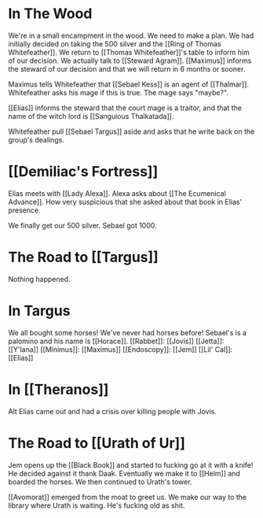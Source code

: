 # In The Wood
We're in a small encampment in the wood. We need to make a plan. We had initially decided on taking the 500 silver and the [[Ring of Thomas Whitefeather]]. We return to [[Thomas Whitefeather]]'s table to inform him of our decision. We actually talk to [[Steward Agram]]. [[Maximus]] informs the steward of our decision and that we will return in 6 months or sooner.

Maximus tells Whitefeather that [[Sebael Kess]] is an agent of [[Thalmar]]. Whitefeather asks his mage if this is true. The mage says "maybe?".

[[Elias]] informs the steward that the court mage is a traitor, and that the name of the witch lord is [[Sanguious Thalkatada]].

Whitefeather pull [[Sebael Targus]] aside and asks that he write back on the group's dealings.
# [[Demiliac's Fortress]]
Elias meets with [[Lady Alexa]]. Alexa asks about [[The Ecumenical Advance]]. How very suspicious that she asked about that book in Elias' presence.

We finally get our 500 silver. Sebael got 1000.
# The Road to [[Targus]]
 Nothing happened.
# In Targus
We all bought some horses! We've never had horses before! Sebael's is a palomino and his name is [[Horace]].
[[Rabbet]]: [[Jovis]]
[[Jetta]]: [[Y'lana]]
[[Minimus]]: [[Maximus]]
[[Endoscopy]]: [[Jem]]
[[Lil' Cal]]: [[Elias]]

# In [[Theranos]]
Alt Elias came out and had a crisis over killing people with Jovis.
# The Road to [[Urath of Ur]]
Jem opens up the [[Black Book]] and started to fucking go at it with a knife! He decided against it thank Daak. Eventually we make it to [[Helm]] and boarded the horses. We then continued to Urath's tower.

[[Avomorat]] emerged from the moat to greet us. We make our way to the library where Urath is waiting. He's fucking old as shit.

